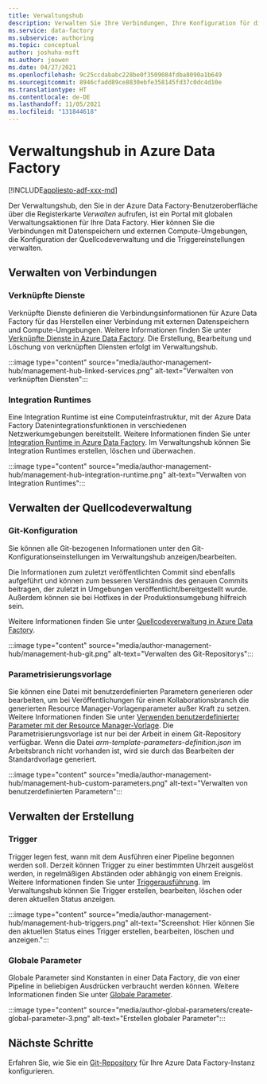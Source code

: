 ```yaml
---
title: Verwaltungshub
description: Verwalten Sie Ihre Verbindungen, Ihre Konfiguration für die Quellcodeverwaltung und Ihre globalen Erstellungseigenschaften im Azure Data Factory-Verwaltungshub.
ms.service: data-factory
ms.subservice: authoring
ms.topic: conceptual
author: joshuha-msft
ms.author: joowen
ms.date: 04/27/2021
ms.openlocfilehash: 9c25ccdababc228be0f3509084fdba8090a1b649
ms.sourcegitcommit: 8946cfadd89ce8830ebfe358145fd37c0dc4d10e
ms.translationtype: HT
ms.contentlocale: de-DE
ms.lasthandoff: 11/05/2021
ms.locfileid: "131844618"
---
```

# <a name="management-hub-in-azure-data-factory"></a>Verwaltungshub in Azure Data Factory

[!INCLUDE[appliesto-adf-xxx-md](includes/appliesto-adf-xxx-md.md)]

Der Verwaltungshub, den Sie in der Azure Data Factory-Benutzeroberfläche über die Registerkarte *Verwalten* aufrufen, ist ein Portal mit globalen Verwaltungsaktionen für Ihre Data Factory. Hier können Sie die Verbindungen mit Datenspeichern und externen Compute-Umgebungen, die Konfiguration der Quellcodeverwaltung und die Triggereinstellungen verwalten.

## <a name="manage-connections"></a>Verwalten von Verbindungen

### <a name="linked-services"></a>Verknüpfte Dienste

Verknüpfte Dienste definieren die Verbindungsinformationen für Azure Data Factory für das Herstellen einer Verbindung mit externen Datenspeichern und Compute-Umgebungen. Weitere Informationen finden Sie unter [Verknüpfte Dienste in Azure Data Factory](concepts-linked-services.md). Die Erstellung, Bearbeitung und Löschung von verknüpften Diensten erfolgt im Verwaltungshub.

:::image type="content" source="media/author-management-hub/management-hub-linked-services.png" alt-text="Verwalten von verknüpften Diensten":::

### <a name="integration-runtimes"></a>Integration Runtimes

Eine Integration Runtime ist eine Computeinfrastruktur, mit der Azure Data Factory Datenintegrationsfunktionen in verschiedenen Netzwerkumgebungen bereitstellt. Weitere Informationen finden Sie unter [Integration Runtime in Azure Data Factory](concepts-integration-runtime.md). Im Verwaltungshub können Sie Integration Runtimes erstellen, löschen und überwachen.

:::image type="content" source="media/author-management-hub/management-hub-integration-runtime.png" alt-text="Verwalten von Integration Runtimes":::

## <a name="manage-source-control"></a>Verwalten der Quellcodeverwaltung

### <a name="git-configuration"></a>Git-Konfiguration

Sie können alle Git-bezogenen Informationen unter den Git-Konfigurationseinstellungen im Verwaltungshub anzeigen/bearbeiten. 

Die Informationen zum zuletzt veröffentlichten Commit sind ebenfalls aufgeführt und können zum besseren Verständnis des genauen Commits beitragen, der zuletzt in Umgebungen veröffentlicht/bereitgestellt wurde. Außerdem können sie bei Hotfixes in der Produktionsumgebung hilfreich sein.

Weitere Informationen finden Sie unter [Quellcodeverwaltung in Azure Data Factory](source-control.md).

:::image type="content" source="media/author-management-hub/management-hub-git.png" alt-text="Verwalten des Git-Repositorys":::

### <a name="parameterization-template"></a>Parametrisierungsvorlage

Sie können eine Datei mit benutzerdefinierten Parametern generieren oder bearbeiten, um bei Veröffentlichungen für einen Kollaborationsbranch die generierten Resource Manager-Vorlagenparameter außer Kraft zu setzen. Weitere Informationen finden Sie unter [Verwenden benutzerdefinierter Parameter mit der Resource Manager-Vorlage](continuous-integration-delivery-resource-manager-custom-parameters.md). Die Parametrisierungsvorlage ist nur bei der Arbeit in einem Git-Repository verfügbar. Wenn die Datei *arm-template-parameters-definition.json* im Arbeitsbranch nicht vorhanden ist, wird sie durch das Bearbeiten der Standardvorlage generiert.

:::image type="content" source="media/author-management-hub/management-hub-custom-parameters.png" alt-text="Verwalten von benutzerdefinierten Parametern":::

## <a name="manage-authoring"></a>Verwalten der Erstellung

### <a name="triggers"></a>Trigger

Trigger legen fest, wann mit dem Ausführen einer Pipeline begonnen werden soll. Derzeit können Trigger zu einer bestimmten Uhrzeit ausgelöst werden, in regelmäßigen Abständen oder abhängig von einem Ereignis. Weitere Informationen finden Sie unter [Triggerausführung](concepts-pipeline-execution-triggers.md#trigger-execution). Im Verwaltungshub können Sie Trigger erstellen, bearbeiten, löschen oder deren aktuellen Status anzeigen.

:::image type="content" source="media/author-management-hub/management-hub-triggers.png" alt-text="Screenshot: Hier können Sie den aktuellen Status eines Trigger erstellen, bearbeiten, löschen und anzeigen.":::

### <a name="global-parameters"></a>Globale Parameter

Globale Parameter sind Konstanten in einer Data Factory, die von einer Pipeline in beliebigen Ausdrücken verbraucht werden können. Weitere Informationen finden Sie unter [Globale Parameter](author-global-parameters.md).

:::image type="content" source="media/author-global-parameters/create-global-parameter-3.png" alt-text="Erstellen globaler Parameter":::

## <a name="next-steps"></a>Nächste Schritte

Erfahren Sie, wie Sie ein [Git-Repository](source-control.md) für Ihre Azure Data Factory-Instanz konfigurieren.


